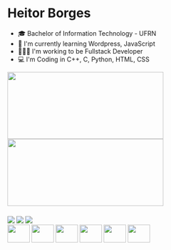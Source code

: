 # Heitor Borges

- :mortar_board: Bachelor of Information Technology - UFRN
- 🌱 I'm currently learning Wordpress, JavaScript
- 👨🏾‍💻 I'm working to be Fullstack Developer
- 💻 I'm Coding in C++, C, Python, HTML, CSS

<div>
  <a href="https://github.com/HeitorGCBorges"><img height="150" width="350" align="center" src="https://github-readme-stats.vercel.app/api?username=HeitorGCBorges&include_all_commits=true&show_icons=true&locale=en&theme=discord_old_blurple&rank_icon=github"/></a>
  <a href="https://github.com/HeitorGCBorges"><img height="150" width="350" align="center" src="https://github-readme-stats.vercel.app/api/top-langs/?username=HeitorGCBorges&theme=discord_old_blurple&layout=donut-vertical"/></a>
</div>

###
<div>
  <a href="mailto:heitorgabrielcarvalhoborges@gmail.com"><img src="https://img.shields.io/badge/Gmail-D14836?style=for-the-badge&logo=gmail&logoColor=white"><a>
  <a href="https://www.linkedin.com/in/heitorgcborges/"><img src="https://img.shields.io/badge/LinkedIn-0077B5?style=for-the-badge&logo=linkedin&logoColor=white"><a>
  <a href="https://open.spotify.com/user/r2k1d9x2bpaaxuv4704uzao32?si=4407c374e7bb498a"><img src="https://img.shields.io/badge/Spotify-1ED760?&style=for-the-badge&logo=spotify&logoColor=white"><a>
</div>



<div>
  <a><img height="40" width="50" src="https://cdn.jsdelivr.net/gh/devicons/devicon@latest/icons/html5/html5-plain.svg"></a>
  <a><img height="40" width="50" src="https://cdn.jsdelivr.net/gh/devicons/devicon@latest/icons/css3/css3-plain.svg"></a>
  <a><img height="40" width="50" src="https://cdn.jsdelivr.net/gh/devicons/devicon@latest/icons/c/c-plain.svg"></a>
  <a><img height="40" width="50" src="https://cdn.jsdelivr.net/gh/devicons/devicon@latest/icons/cplusplus/cplusplus-plain.svg"></a>
  <a><img height="40" width="50"src="https://cdn.jsdelivr.net/gh/devicons/devicon@latest/icons/wordpress/wordpress-plain.svg"></a>
  <a><img height="40" width="50" src="https://cdn.jsdelivr.net/gh/devicons/devicon@latest/icons/python/python-plain.svg"></a>
</div>

